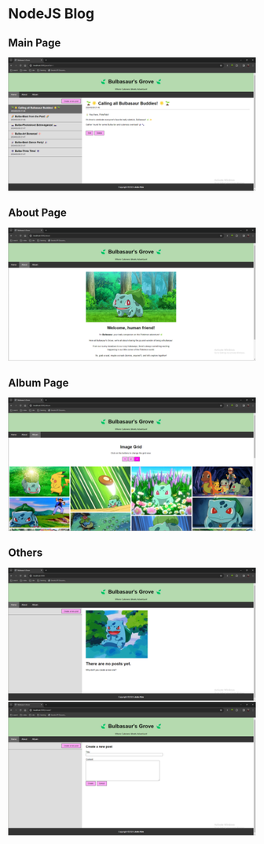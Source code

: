 # NodeJS Blog

## Main Page
<img src="https://github.com/JohnKim0911/NodeJS_Blog_Bulbasaur/blob/master/public/images/Screenshots/Main%20page.png?raw=true" alt="main page">

## About Page
<img src="https://github.com/JohnKim0911/NodeJS_Blog_Bulbasaur/blob/master/public/images/Screenshots/About%20page.png?raw=true" alt="about page">

## Album Page
<img src="https://github.com/JohnKim0911/NodeJS_Blog_Bulbasaur/blob/master/public/images/Screenshots/Album%20page.png?raw=true" alt="album page">

## Others
<img src="https://github.com/JohnKim0911/NodeJS_Blog_Bulbasaur/blob/master/public/images/Screenshots/No%20post.png?raw=true" alt="no-post page">
<img src="https://github.com/JohnKim0911/NodeJS_Blog_Bulbasaur/blob/master/public/images/Screenshots/Create%20a%20post.png?raw=true" alt="creat-a-new-post page">
